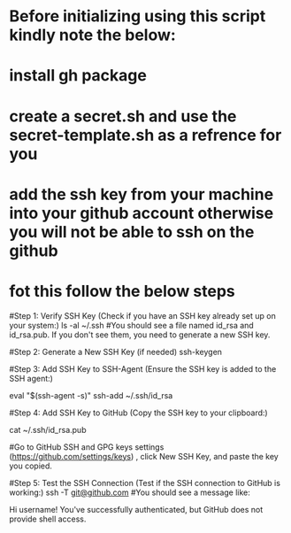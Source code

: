 # Before initializing using this script kindly note the below:
  # install gh package
  # create a secret.sh and use the secret-template.sh as a refrence for you

# add the ssh key from your machine into your github account otherwise you will not be able to ssh on the github
# fot this follow the below steps

#Step 1: Verify SSH Key (Check if you have an SSH key already set up on your system:)
ls -al ~/.ssh
#You should see a file named id_rsa and id_rsa.pub. If you don't see them, you need to generate a new SSH key.

#Step 2: Generate a New SSH Key (if needed)
ssh-keygen

#Step 3: Add SSH Key to SSH-Agent (Ensure the SSH key is added to the SSH agent:)

eval "$(ssh-agent -s)"
ssh-add ~/.ssh/id_rsa


#Step 4: Add SSH Key to GitHub (Copy the SSH key to your clipboard:)

cat ~/.ssh/id_rsa.pub

#Go to GitHub SSH and GPG keys settings (https://github.com/settings/keys) , click New SSH Key, and paste the key you copied.

#Step 5: Test the SSH Connection (Test if the SSH connection to GitHub is working:)
ssh -T git@github.com
#You should see a message like:

Hi username! You've successfully authenticated, but GitHub does not provide shell access.

